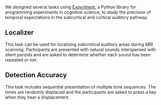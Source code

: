 We designed several tasks using [Expyriment](https://expyriment.org/), a Python library for programming experiments in cognitive science, to study the precision of temporal expectations in the subcortical and cortical auditory pathway.
## Localizer
This task can be used for localizing subcrotical auditory areas during MRI scanning. Participants are presented with natural sounds interspersed with silent periods and are asked to determine whether each sound has been repeated or not.

## Detection Accuracy
This task includes sequential presentation of multiple tone sequences. The tones are randomly displaced and the participants are asked to press a key when they hear a displacement.
